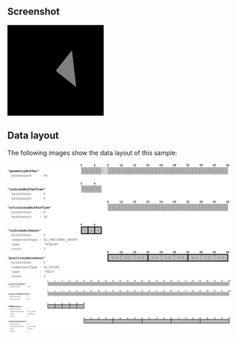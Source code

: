 ## Screenshot

![screenshot](screenshot/screenshot.gif)

## Data layout

The following images show the data layout of this sample:

![simpleTriangle](screenshot/simpleTriangle.png)
![animation](screenshot/animation.png)